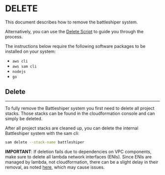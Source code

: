# DELETE

This document describes how to remove the battleshiper system.

Alternatively, you can use the [Delete Script](/scripts/delete.sh) to guide you through the process.

The instructions below require the following software packages to be installed on your system:
- `aws cli`
- `aws sam cli`
- `nodejs`
- `go`


## Delete
---
To fully remove the Battleshiper system you first need to delete all project stacks.
Those stacks can be found in the cloudformation console and can simply be deleted.

After all project stacks are cleaned up, you can delete the internal Battleshiper system with the sam cli:
```bash
sam delete --stack-name battleshiper
```

**IMPORTANT**:
If deletion fails due to dependencies on VPC components, make sure to delete all lambda network interfaces (ENIs). Since ENIs are managed by lambda, not cloudformation, there can be a slight delay in their removal, as noted [here](https://stackoverflow.com/questions/41299662/aws-lambda-created-eni-not-deleting-while-deletion-of-stack), which may cause issues.